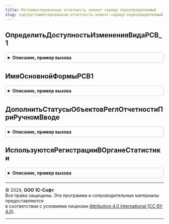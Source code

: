 ```yaml
---
title: Регламентированная отчетность клиент сервер переопределяемый
slug: zup/регламентированная-отчетность-клиент-сервер-переопределяемый
---
```



## ОпределитьДоступностьИзмененияВидаРСВ_1
<details style="margin: 1em 0; padding: 0.5em; border: 1px solid #ccc; border-radius: 6px;">

<summary style="font-weight: bold; cursor: pointer;">Описание, пример вызова</summary>

```bsl

////////////////////////////////////////////////////////////////////////////////
// Процедуры и функции интерфейса взаимодействия с конфигурациями (библиотеками)
// - потребителями.

// Процедура определяет, будет ли доступно для редактирования поле "ВидДокументаПредставление"
// в форме РСВ-1.
//
// Параметры:
//  Доступность - булево.
//
Процедура ОпределитьДоступностьИзмененияВидаРСВ_1(Доступность) Экспорт
```

Пример вызова
```bsl
РегламентированнаяОтчетностьКлиентСерверПереопределяемый.ОпределитьДоступностьИзмененияВидаРСВ_1(Доступность) 
```
</details>

## ИмяОсновнойФормыРСВ1
<details style="margin: 1em 0; padding: 0.5em; border: 1px solid #ccc; border-radius: 6px;">

<summary style="font-weight: bold; cursor: pointer;">Описание, пример вызова</summary>

```bsl

////////////////////////////////////////////////////////////////////////////////
// Служебные процедуры и функции.

// Функция возвращает имя основной формы ("ОсновнаяФорма" или "ОсновнаяФормаДополнительная"),
// используемой при открытии регл. отчета "РегламентированныйОтчетРСВ1".
// Если в конфигурации-потребителе используется форма подготовки квартальной отчетности в ПФР из БЗКБ,
// то функция должна возвращать форму "ОсновнаяФормаДополнительная", иначе - "ОсновнаяФорма".
//
// Пример:
//  Возврат "ОсновнаяФормаДополнительная";
//
Функция ИмяОсновнойФормыРСВ1() Экспорт
```

Пример вызова
```bsl
Результат = РегламентированнаяОтчетностьКлиентСерверПереопределяемый.ИмяОсновнойФормыРСВ1() 
```
</details>

## ДополнитьСтатусыОбъектовРеглОтчетностиПриРучномВводе
<details style="margin: 1em 0; padding: 0.5em; border: 1px solid #ccc; border-radius: 6px;">

<summary style="font-weight: bold; cursor: pointer;">Описание, пример вызова</summary>

```bsl

// Дополняет массив возможных статусов объектов регламентированной отчетности,
// предназначенных для интерактивного изменения пользователем.
//
// Параметры:
//  Статусы - Массив - статусы (строковые значения), которые можно дополнить.
//  ОбъектРеглОтчетности:
//    Вариант 1. ДокументСсылка, СправочникСсылка - ссылка на объект в регистрах сведений
//               "Журнал отчетов статусы" или "Журнал отправок в контролирующие органы",
//               отображаемый на страницах "Отчеты" и "Уведомления" формы "1С-Отчетность";
//    Вариант 2. ФормаКлиентскогоПриложения - экранная форма объекта регламентированной отчетности.
//
// Пример реализации:
//  Если ТипЗнч(ОбъектРеглОтчетности) = Тип("ФормаКлиентскогоПриложения") Тогда
//  	Если СтрНачинаетсяС(ОбъектРеглОтчетности.ИмяФормы, "Отчет.РегламентированныйОтчетРСВ1") Тогда
//  		Статусы.Добавить("Черновик");
//  	КонецЕсли;
//  ИначеЕсли ТипЗнч(ОбъектРеглОтчетности) = Тип("ДокументСсылка.РегламентированныйОтчет") Тогда
//  	ИсточникОтчета = РегламентированнаяОтчетностьВызовСервера.ИсточникРегламентированногоОтчета(ОбъектРеглОтчетности);
//  	Если ИсточникОтчета = "РегламентированныйОтчетРСВ1" Тогда
//  		Статусы.Добавить("Черновик");
//  	КонецЕсли;
//  КонецЕсли;
//
Процедура ДополнитьСтатусыОбъектовРеглОтчетностиПриРучномВводе(Статусы, ОбъектРеглОтчетности = Неопределено) Экспорт
```

Пример вызова
```bsl
РегламентированнаяОтчетностьКлиентСерверПереопределяемый.ДополнитьСтатусыОбъектовРеглОтчетностиПриРучномВводе(Статусы, ОбъектРеглОтчетности);
```
</details>

## ИспользуютсяРегистрацииВОрганеСтатистики
<details style="margin: 1em 0; padding: 0.5em; border: 1px solid #ccc; border-radius: 6px;">

<summary style="font-weight: bold; cursor: pointer;">Описание, пример вызова</summary>

```bsl

Процедура ИспользуютсяРегистрацииВОрганеСтатистики(ПризнакИспользования) Экспорт
```

Пример вызова
```bsl
РегламентированнаяОтчетностьКлиентСерверПереопределяемый.ИспользуютсяРегистрацииВОрганеСтатистики(ПризнакИспользования) 
```
</details>

---

© 2024, **ООО 1С-Софт**  
Все права защищены. Эта программа и сопроводительные материалы предоставляются  
в соответствии с условиями лицензии [Attribution 4.0 International (CC BY 4.0)](https://creativecommons.org/licenses/by/4.0/legalcode).

---
